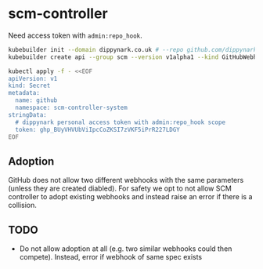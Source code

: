 # scm-controller

Need access token with `admin:repo_hook`.

```sh
kubebuilder init --domain dippynark.co.uk # --repo github.com/dippynark/scm-controller
kubebuilder create api --group scm --version v1alpha1 --kind GitHubWebhook
```

```sh
kubectl apply -f - <<EOF
apiVersion: v1
kind: Secret
metadata:
  name: github
  namespace: scm-controller-system
stringData:
  # dippynark personal access token with admin:repo_hook scope
  token: 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
EOF
```

## Adoption

GitHub does not allow two different webhooks with the same parameters (unless they are created
diabled). For safety we opt to not allow SCM controller to adopt existing webhooks and instead raise
an error if there is a collision.

## TODO

- Do not allow adoption at all (e.g. two similar webhooks could then compete). Instead, error if
  webhook of same spec exists

